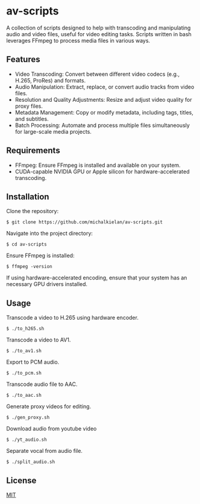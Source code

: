 # av-scripts
A collection of scripts designed to help with transcoding and manipulating audio and video files, useful for video editing tasks. Scripts written in bash leverages FFmpeg to process media files in various ways.

## Features
* Video Transcoding: Convert between different video codecs (e.g., H.265, ProRes) and formats.
* Audio Manipulation: Extract, replace, or convert audio tracks from video files.
* Resolution and Quality Adjustments: Resize and adjust video quality for proxy files.
* Metadata Management: Copy or modify metadata, including tags, titles, and subtitles.
* Batch Processing: Automate and process multiple files simultaneously for large-scale media projects.

## Requirements
* FFmpeg: Ensure FFmpeg is installed and available on your system.
* CUDA-capable NVIDIA GPU or Apple silicon for hardware-accelerated transcoding.

## Installation
Clone the repository:

`$ git clone https://github.com/michalkielan/av-scripts.git`

Navigate into the project directory:

`$ cd av-scripts`

Ensure FFmpeg is installed:

`$ ffmpeg -version`

If using hardware-accelerated encoding, ensure that your system has an necessary GPU drivers installed.

## Usage
Transcode a video to H.265 using hardware encoder.

`$ ./to_h265.sh`

Transcode a video to AV1.

`$ ./to_av1.sh`

Export to PCM audio.

`$ ./to_pcm.sh`

Transcode audio file to AAC.

`$ ./to_aac.sh`

Generate proxy videos for editing.

`$ ./gen_proxy.sh`

Download audio from youtube video

`$ ./yt_audio.sh`

Separate vocal from audio file.

`$ ./split_audio.sh`

## License
[MIT](https://github.com/michalkielan/av-scripts/blob/master/LICENSE)
